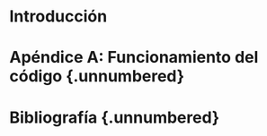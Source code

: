 # Introducción

<!-- Esto es una prueba de referencia [@test] y esto es otra al apéndice: [Apéndice A: Funcionamiento del código].-->

# Apéndice A: Funcionamiento del código {.unnumbered}

# Bibliografía {.unnumbered}
